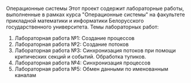 Операционные системы
Этот проект содержит лабораторные работы, выполненные в рамках курса "Операционные системы" на факультете прикладной математики и информатики Белорусского государственного университета.
Темы лабораторных работ:
1. Лабораторная работа №1: Создание процессов
2. Лабораторная работа №2: Создание потоков
3. Лабораторная работа №3: Синхронизация потоков при помощи критических секций и событий. Обработка тупиков.
4. Лабораторная работа №4: Синхронизация процессов
5. Лабораторная работа №5: Обмен данными по именованным каналам
